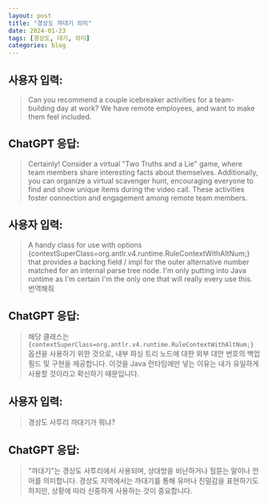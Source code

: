 ```yaml
---
layout: post
title: "경상도 까대기 의미"
date: 2024-01-23
tags: [경상도, 대기, 의미]
categories: blog
---
```


## 사용자 입력:
> Can you recommend a couple icebreaker activities for a team-building day at work? We have remote employees, and want to make them feel included.

## ChatGPT 응답:
> Certainly! Consider a virtual "Two Truths and a Lie" game, where team members share interesting facts about themselves. Additionally, you can organize a virtual scavenger hunt, encouraging everyone to find and show unique items during the video call. These activities foster connection and engagement among remote team members.

## 사용자 입력:
> A handy class for use with options {contextSuperClass=org.antlr.v4.runtime.RuleContextWithAltNum;} that provides a backing field / impl for the outer alternative number matched for an internal parse tree node. I'm only putting into Java runtime as I'm certain I'm the only one that will really every use this. 번역해줘

## ChatGPT 응답:
> 해당 클래스는 `{contextSuperClass=org.antlr.v4.runtime.RuleContextWithAltNum;}` 옵션을 사용하기 위한 것으로, 내부 파싱 트리 노드에 대한 외부 대안 번호의 백업 필드 및 구현을 제공합니다. 이것을 Java 런타임에만 넣는 이유는 내가 유일하게 사용할 것이라고 확신하기 때문입니다.

## 사용자 입력:
> 경상도 사투리 까대기가 뭐냐?

## ChatGPT 응답:
> "까대기"는 경상도 사투리에서 사용되며, 상대방을 비난하거나 헐뜯는 말이나 언어를 의미합니다. 경상도 지역에서는 까대기를 통해 유머나 친밀감을 표현하기도 하지만, 상황에 따라 신중하게 사용하는 것이 중요합니다.

